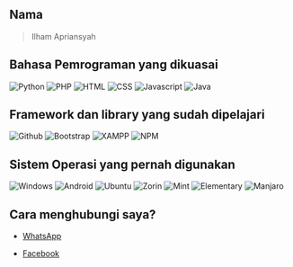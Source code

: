 ## Nama

> Ilham Apriansyah

## Bahasa Pemrograman yang dikuasai
<p align="left">

<img alt="Python" src="https://img.shields.io/badge/Python-FFD43B?style=for-the-badge&logo=python&logoColor=blue" />

<img alt="PHP" src="https://img.shields.io/badge/PHP-777BB4?style=for-the-badge&logo=php&logoColor=white" />

<img alt="HTML" src="https://img.shields.io/badge/HTML5-E34F26?style=for-the-badge&logo=html5&logoColor=white" />

<img alt="CSS" src="https://img.shields.io/badge/CSS3-1572B6?style=for-the-badge&logo=css3&logoColor=white" />

<img alt="Javascript" src="https://img.shields.io/badge/JavaScript-323330?style=for-the-badge&logo=javascript&logoColor=F7DF1E" />

<img alt="Java" src="https://img.shields.io/badge/Java-ED8B00?style=for-the-badge&logo=java&logoColor=white" />

</p>

## Framework dan library yang sudah dipelajari

<img alt="Github" src="https://img.shields.io/badge/GitHub%20Pages-222222?style=for-the-badge&logo=GitHub%20Pages&logoColor=white" />

<img alt="Bootstrap" src="https://img.shields.io/badge/Bootstrap-563D7C?style=for-the-badge&logo=bootstrap&logoColor=white" />

<img alt="XAMPP" src="https://img.shields.io/badge/Xampp-F37623?style=for-the-badge&logo=xampp&logoColor=white" />

<img alt="NPM" src="https://img.shields.io/badge/npm-CB3837?style=for-the-badge&logo=npm&logoColor=white" />

## Sistem Operasi yang pernah digunakan

<img alt="Windows" src="https://img.shields.io/badge/Windows-0078D6?style=for-the-badge&logo=windows&logoColor=white" />

<img alt="Android" src="https://img.shields.io/badge/Android-3DDC84?style=for-the-badge&logo=android&logoColor=white" />

<img alt="Ubuntu" src="https://img.shields.io/badge/Ubuntu-E95420?style=for-the-badge&logo=ubuntu&logoColor=white" />

<img alt="Zorin" src="https://img.shields.io/badge/Zorin%20OS-0CC1F3?style=for-the-badge&logo=zorin&logoColor=white" />

<img alt="Mint" src="https://img.shields.io/badge/Linux_Mint-87CF3E?style=for-the-badge&logo=linux-mint&logoColor=white" />

<img alt="Elementary" src="https://img.shields.io/badge/Elementary%20OS-64BAFF?style=for-the-badge&logo=elementary&logoColor=white" />

<img alt="Manjaro" src="https://img.shields.io/badge/manjaro-35BF5C?style=for-the-badge&logo=manjaro&logoColor=white" />

## Cara menghubungi saya?


- [WhatsApp](https://api.whatsapp.com/send/?phone=%2B6285156629012&text&app_absent=0)

- [Facebook](https://www.facebook.com/ilham.apriansyah810)



<!---
IlhamApriansyah/IlhamApriansyah is a ✨ special ✨ repository because its `README.md` (this file) appears on your GitHub profile.
You can click the Preview link to take a look at your changes.
--->
